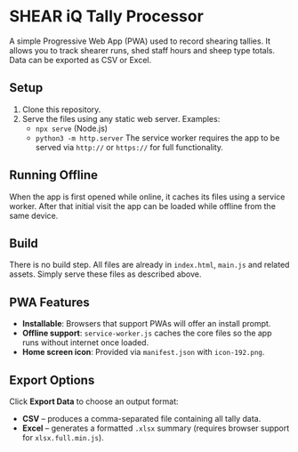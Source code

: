 # SHEAR iQ Tally Processor

A simple Progressive Web App (PWA) used to record shearing tallies. It allows you to track shearer runs, shed staff hours and sheep type totals. Data can be exported as CSV or Excel.

## Setup

1. Clone this repository.
2. Serve the files using any static web server. Examples:
   - `npx serve` (Node.js)
   - `python3 -m http.server`
   The service worker requires the app to be served via `http://` or `https://` for full functionality.

## Running Offline

When the app is first opened while online, it caches its files using a service worker. After that initial visit the app can be loaded while offline from the same device.

## Build

There is no build step. All files are already in `index.html`, `main.js` and related assets. Simply serve these files as described above.

## PWA Features

- **Installable**: Browsers that support PWAs will offer an install prompt.
- **Offline support**: `service-worker.js` caches the core files so the app runs without internet once loaded.
- **Home screen icon**: Provided via `manifest.json` with `icon-192.png`.

## Export Options

Click **Export Data** to choose an output format:

- **CSV** – produces a comma-separated file containing all tally data.
- **Excel** – generates a formatted `.xlsx` summary (requires browser support for `xlsx.full.min.js`).
